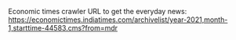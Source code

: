Economic times crawler
URL to get the everyday news: https://economictimes.indiatimes.com/archivelist/year-2021,month-1,starttime-44583.cms?from=mdr
